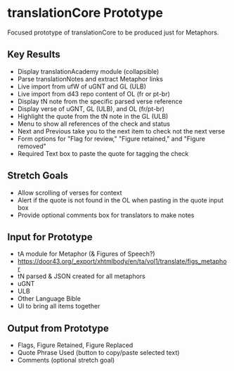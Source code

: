 translationCore Prototype
=====
Focused prototype of translationCore to be produced just for Metaphors.

Key Results
-----
- Display translationAcademy module (collapsible)
- Parse translationNotes and extract Metaphor links
- Live import from ufW of uGNT and GL (ULB)
- Live import from d43 repo content of OL (fr or pt-br)
- Display tN note from the specific parsed verse reference
- Display verse of uGNT, GL (ULB), and OL (fr/pt-br)
- Highlight the quote from the tN note in the GL (ULB)
- Menu to show all references of the check and status
- Next and Previous take you to the next item to check not the next verse
- Form options for "Flag for review," "Figure retained," and "Figure removed"
- Required Text box to paste the quote for tagging the check

Stretch Goals
-----
- Allow scrolling of verses for context
- Alert if the quote is not found in the OL when pasting in the quote input box
- Provide optional comments box for translators to make notes

Input for Prototype
-----
- tA module for Metaphor (& Figures of Speech?)
 - https://door43.org/_export/xhtmlbody/en/ta/vol1/translate/figs_metaphor
- tN parsed & JSON created for all metaphors
- uGNT
- ULB
- Other Language Bible
- UI to bring all items together

Output from Prototype
-----
- Flags, Figure Retained, Figure Replaced
- Quote Phrase Used (button to copy/paste selected text)
- Comments (optional stretch goal)

